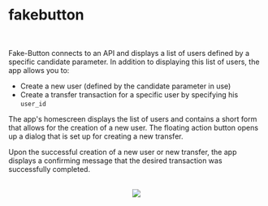 # fakebutton
<br>

Fake-Button connects to an API and displays a list of users defined by a specific candidate parameter. In addition to displaying this list of users, the app allows you to: 

* Create a new user (defined by the candidate parameter in use) 
* Create a transfer transaction for a specific user by specifying his `user_id`

The app's homescreen displays the list of users and contains a short form that allows for the creation of a new user. The floating action button opens up a dialog that is set up for creating a new transfer. 

Upon the successful creation of a new user or new transfer, the app displays a confirming message that the desired transaction was successfully completed.
<br><br>
<p align="center">
 <img src="https://i.imgur.com/8oC3XXT.gif"/>
</p>
